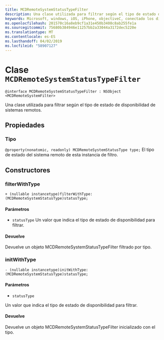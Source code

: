 ```yaml
---
title: MCDRemoteSystemStatusTypeFilter
description: Una clase utilizada para filtrar según el tipo de estado de disponibilidad de sistemas remotos.
keywords: Microsoft, windows, iOS, iPhone, objectiveC, conectado los dispositivos, proyecto Roma
ms.openlocfilehash: 201570c16a8eb9cf1a31e450b3408c8ab255fe1a
ms.sourcegitcommit: 75680b384946e11257bb2a33044a3172dec5220e
ms.translationtype: MT
ms.contentlocale: es-ES
ms.lasthandoff: 04/02/2019
ms.locfileid: "58907127"
---
```

# <a name="class-mcdremotesystemstatustypefilter"></a>Clase `MCDRemoteSystemStatusTypeFilter`

```
@interface MCDRemoteSystemStatusTypeFilter : NSObject <MCDRemoteSystemFilter>
```

Una clase utilizada para filtrar según el tipo de estado de disponibilidad de sistemas remotos.

## <a name="properties"></a>Propiedades

### <a name="type"></a>Tipo
`@property(nonatomic, readonly) MCDRemoteSystemStatusType type;` El tipo de estado del sistema remoto de esta instancia de filtro.

## <a name="constructors"></a>Constructores

### <a name="filterwithtype"></a>filterWithType
`+ (nullable instancetype)filterWithType:(MCDRemoteSystemStatusType)statusType;`

#### <a name="parameters"></a>Parámetros 
* `statusType` Un valor que indica el tipo de estado de disponibilidad para filtrar.

#### <a name="returns"></a>Devuelve
Devuelve un objeto MCDRemoteSystemStatusTypeFilter filtrado por tipo.

### <a name="initwithtype"></a>initWithType
`- (nullable instancetype)initWithType:(MCDRemoteSystemStatusType)statusType;`

#### <a name="parameters"></a>Parámetros 
* `statusType` 

Un valor que indica el tipo de estado de disponibilidad para filtrar.

#### <a name="returns"></a>Devuelve
Devuelve un objeto MCDRemoteSystemStatusTypeFilter inicializado con el tipo.